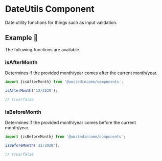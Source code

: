 # DateUtils Component

Date utility functions for things such as input validation.

## Example 🚀

The following functions are available.

### isAfterMonth

Determines if the provided month/year comes after the current month/year.

```javascript
import {isAfterMonth} from '@unitedincome/components';

isAfterMonth('12/2020');

// true/false
```

### isBeforeMonth

Determines if the provided month/year comes before the current month/year.

```javascript
import {isBeforeMonth} from '@unitedincome/components';

isBeforeMonth('12/2020');

// true/false
```
